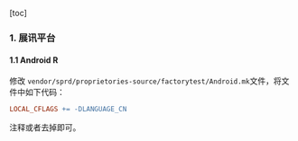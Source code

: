 [toc]

### 1. 展讯平台

#### 1.1 Android R

修改 `vendor/sprd/proprietories-source/factorytest/Android.mk`文件，将文件中如下代码：

```makefile
LOCAL_CFLAGS += -DLANGUAGE_CN
```

注释或者去掉即可。